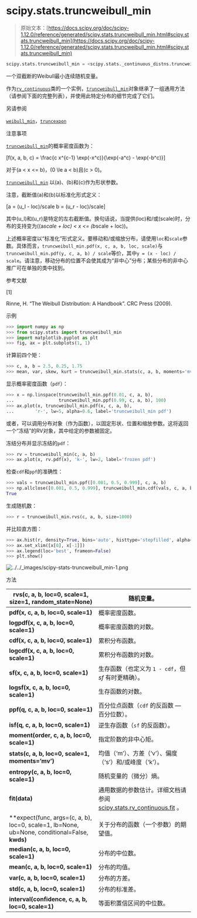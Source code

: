 # scipy.stats.truncweibull_min

> 原始文本：[https://docs.scipy.org/doc/scipy-1.12.0/reference/generated/scipy.stats.truncweibull_min.html#scipy.stats.truncweibull_min](https://docs.scipy.org/doc/scipy-1.12.0/reference/generated/scipy.stats.truncweibull_min.html#scipy.stats.truncweibull_min)

```py
scipy.stats.truncweibull_min = <scipy.stats._continuous_distns.truncweibull_min_gen object>
```

一个双截断的Weibull最小连续随机变量。

作为[`rv_continuous`](scipy.stats.rv_continuous.html#scipy.stats.rv_continuous "scipy.stats.rv_continuous")类的一个实例，[`truncweibull_min`](#scipy.stats.truncweibull_min "scipy.stats.truncweibull_min")对象继承了一组通用方法（请参阅下面的完整列表），并使用此特定分布的细节完成了它们。

另请参阅

[`weibull_min`](scipy.stats.weibull_min.html#scipy.stats.weibull_min "scipy.stats.weibull_min")，[`truncexpon`](scipy.stats.truncexpon.html#scipy.stats.truncexpon "scipy.stats.truncexpon")

注意事项

[`truncweibull_min`](#scipy.stats.truncweibull_min "scipy.stats.truncweibull_min")的概率密度函数为：

\[f(x, a, b, c) = \frac{c x^{c-1} \exp(-x^c)}{\exp(-a^c) - \exp(-b^c)}\]

对于\(a < x <= b\)，\(0 \le a < b\)且\(c > 0\)。

[`truncweibull_min`](#scipy.stats.truncweibull_min "scipy.stats.truncweibull_min") 以\(a\)、\(b\)和\(c\)作为形状参数。

注意，截断值\(a\)和\(b\)以标准化形式定义：

\[a = (u_l - loc)/scale b = (u_r - loc)/scale\]

其中\(u_l\)和\(u_r\)是特定的左右截断值。换句话说，当提供\(loc\)和/或\(scale\)时，分布的支持变为\((a*scale + loc) < x <= (b*scale + loc)\)。

上述概率密度以“标准化”形式定义。要移动和/或缩放分布，请使用`loc`和`scale`参数。具体而言，`truncweibull_min.pdf(x, c, a, b, loc, scale)`与`truncweibull_min.pdf(y, c, a, b) / scale`等价，其中`y = (x - loc) / scale`。请注意，移动分布的位置不会使其成为“非中心”分布；某些分布的非中心推广可在单独的类中找到。

参考文献

[1]

Rinne, H. “The Weibull Distribution: A Handbook”. CRC Press (2009).

示例

```py
>>> import numpy as np
>>> from scipy.stats import truncweibull_min
>>> import matplotlib.pyplot as plt
>>> fig, ax = plt.subplots(1, 1) 
```

计算前四个矩：

```py
>>> c, a, b = 2.5, 0.25, 1.75
>>> mean, var, skew, kurt = truncweibull_min.stats(c, a, b, moments='mvsk') 
```

显示概率密度函数（`pdf`）：

```py
>>> x = np.linspace(truncweibull_min.ppf(0.01, c, a, b),
...                 truncweibull_min.ppf(0.99, c, a, b), 100)
>>> ax.plot(x, truncweibull_min.pdf(x, c, a, b),
...        'r-', lw=5, alpha=0.6, label='truncweibull_min pdf') 
```

或者，可以调用分布对象（作为函数），以固定形状、位置和缩放参数。这将返回一个“冻结”的RV对象，其中给定的参数被固定。

冻结分布并显示冻结的`pdf`：

```py
>>> rv = truncweibull_min(c, a, b)
>>> ax.plot(x, rv.pdf(x), 'k-', lw=2, label='frozen pdf') 
```

检查`cdf`和`ppf`的准确性：

```py
>>> vals = truncweibull_min.ppf([0.001, 0.5, 0.999], c, a, b)
>>> np.allclose([0.001, 0.5, 0.999], truncweibull_min.cdf(vals, c, a, b))
True 
```

生成随机数：

```py
>>> r = truncweibull_min.rvs(c, a, b, size=1000) 
```

并比较直方图：

```py
>>> ax.hist(r, density=True, bins='auto', histtype='stepfilled', alpha=0.2)
>>> ax.set_xlim([x[0], x[-1]])
>>> ax.legend(loc='best', frameon=False)
>>> plt.show() 
```

![../../_images/scipy-stats-truncweibull_min-1.png](../Images/96a354468a74f94aec15d8851a7cccd3.png)

方法

| **rvs(c, a, b, loc=0, scale=1, size=1, random_state=None)** | 随机变量。 |
| --- | --- |
| **pdf(x, c, a, b, loc=0, scale=1)** | 概率密度函数。 |
| **logpdf(x, c, a, b, loc=0, scale=1)** | 概率密度函数的对数。 |
| **cdf(x, c, a, b, loc=0, scale=1)** | 累积分布函数。 |
| **logcdf(x, c, a, b, loc=0, scale=1)** | 累积分布函数的对数。 |
| **sf(x, c, a, b, loc=0, scale=1)** | 生存函数（也定义为 `1 - cdf`，但 *sf* 有时更精确）。 |
| **logsf(x, c, a, b, loc=0, scale=1)** | 生存函数的对数。 |
| **ppf(q, c, a, b, loc=0, scale=1)** | 百分位点函数（`cdf` 的反函数 — 百分位数）。 |
| **isf(q, c, a, b, loc=0, scale=1)** | 逆生存函数（`sf` 的反函数）。 |
| **moment(order, c, a, b, loc=0, scale=1)** | 指定阶数的非中心矩。 |
| **stats(c, a, b, loc=0, scale=1, moments=’mv’)** | 均值（‘m’）、方差（‘v’）、偏度（‘s’）和/或峰度（‘k’）。 |
| **entropy(c, a, b, loc=0, scale=1)** | 随机变量的（微分）熵。 |
| **fit(data)** | 通用数据的参数估计。详细文档请参阅 [scipy.stats.rv_continuous.fit](https://docs.scipy.org/doc/scipy/reference/generated/scipy.stats.rv_continuous.fit.html#scipy.stats.rv_continuous.fit) 。 |
| **expect(func, args=(c, a, b), loc=0, scale=1, lb=None, ub=None, conditional=False, **kwds)** | 关于分布的函数（一个参数）的期望值。 |
| **median(c, a, b, loc=0, scale=1)** | 分布的中位数。 |
| **mean(c, a, b, loc=0, scale=1)** | 分布的均值。 |
| **var(c, a, b, loc=0, scale=1)** | 分布的方差。 |
| **std(c, a, b, loc=0, scale=1)** | 分布的标准差。 |
| **interval(confidence, c, a, b, loc=0, scale=1)** | 等面积置信区间的中位数。 |
